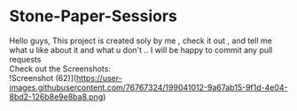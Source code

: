 # Stone-Paper-Sessiors
Hello guys, This project is created soly by me , check it out , and tell me what u like about it and what u don't .. I will be happy to commit any pull requests
<br>
Check out the Screenshots:
<br>
!Screenshot (62)](https://user-images.githubusercontent.com/76767324/199041012-9a67ab15-9f1d-4e04-8bd2-126b8e9e8ba8.png)
